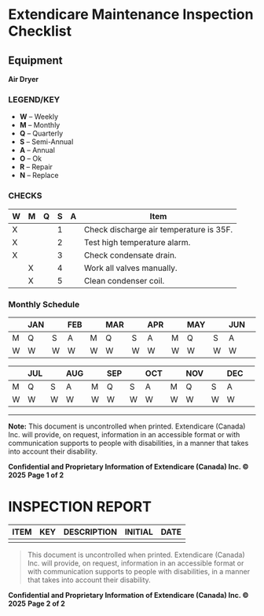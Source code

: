 # Extendicare Maintenance Inspection Checklist

## Equipment
**Air Dryer**

### LEGEND/KEY
- **W** – Weekly
- **M** – Monthly
- **Q** – Quarterly
- **S** – Semi-Annual
- **A** – Annual
- **O** – Ok
- **R** – Repair
- **N** – Replace

### CHECKS
| W | M | Q | S | A | Item                                                   |
|---|---|---|---|---|--------------------------------------------------------|
| X |   |   | 1 |   | Check discharge air temperature is 35F.             |
| X |   |   | 2 |   | Test high temperature alarm.                            |
| X |   |   | 3 |   | Check condensate drain.                                |
|   | X |   | 4 |   | Work all valves manually.                              |
|   | X |   | 5 |   | Clean condenser coil.                                  |

### Monthly Schedule
|     | JAN |     | FEB |     | MAR |     | APR |     | MAY |     | JUN |     |
|-----|-----|-----|-----|-----|-----|-----|-----|-----|-----|-----|-----|-----|
| M   | Q   | S   | A   | M   | Q   | S   | A   | M   | Q   | S   | A   | |
| W   | W   | W   | W   | W   | W   | W   | W   | W   | W   | W   | W   | |

|     | JUL |     | AUG |     | SEP |     | OCT |     | NOV |     | DEC |     |
|-----|-----|-----|-----|-----|-----|-----|-----|-----|-----|-----|-----|-----|
| M   | Q   | S   | A   | M   | Q   | S   | A   | M   | Q   | S   | A   | |
| W   | W   | W   | W   | W   | W   | W   | W   | W   | W   | W   | W   | |

----

**Note:** This document is uncontrolled when printed. Extendicare (Canada) Inc. will provide, on request, information in an accessible format or with communication supports to people with disabilities, in a manner that takes into account their disability.

**Confidential and Proprietary Information of Extendicare (Canada) Inc. © 2025**
**Page 1 of 2**

# INSPECTION REPORT

| ITEM | KEY | DESCRIPTION | INITIAL | DATE |
|------|-----|-------------|---------|------|
|      |     |             |         |      |

> This document is uncontrolled when printed. Extendicare (Canada) Inc. will provide, on request, information in an accessible format or with communication supports to people with disabilities, in a manner that takes into account their disability.

**Confidential and Proprietary Information of Extendicare (Canada) Inc. © 2025**
**Page 2 of 2**